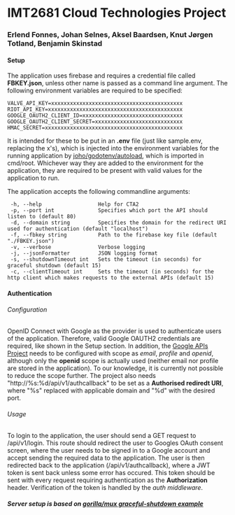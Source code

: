 # IMT2681 Cloud Technologies Project

### Erlend Fonnes, Johan Selnes, Aksel Baardsen, Knut Jørgen Totland, Benjamin Skinstad


#### Setup
The application uses firebase and requires a credential file called **FBKEY.json**, unless other name is passed as a command line argument.
The following environment variables are required to be specified:

```
VALVE_API_KEY=xxxxxxxxxxxxxxxxxxxxxxxxxxxxxxxxxxxxxxxxxx
RIOT_API_KEY=xxxxxxxxxxxxxxxxxxxxxxxxxxxxxxxxxxxxxxxxxxx
GOOGLE_OAUTH2_CLIENT_ID=xxxxxxxxxxxxxxxxxxxxxxxxxxxxxxxx
GOOGLE_OAUTH2_CLIENT_SECRET=xxxxxxxxxxxxxxxxxxxxxxxxxxxx
HMAC_SECRET=xxxxxxxxxxxxxxxxxxxxxxxxxxxxxxxxxxxxxxxxxxxx
```

It is intended for these to be put in an **.env** file (just like sample.env, replacing the x's), which is injected into the environment variables for the running application by [joho/godotenv/autoload](https://github.com/joho/godotenv), which is imported in cmd/root. Whichever way they are added to the environment for the application, they are required to be present with valid values for the application to run.


The application accepts the following commandline arguments:
```
 -h, --help                  Help for CTA2
 -p, --port int              Specifies which port the API should listen to (default 80)
 -d, --domain string         Specifies the domain for the redirect URI used for authentication (default "localhost")
 -f, --fbkey string          Path to the firebase key file (default "./FBKEY.json")
 -v, --verbose               Verbose logging
 -j, --jsonFormatter         JSON logging format
 -s, --shutdownTimeout int   Sets the timeout (in seconds) for graceful shutdown (default 15)
 -c, --clientTimeout int     Sets the timeout (in seconds) for the http client which makes requests to the external APIs (default 15)
```

#### Authentication
###### Configuration
OpenID Connect with Google as the provider is used to authenticate users of the application. Therefore, valid Google OAUTH2 credentials are required, like shown in the Setup section. In addition, the [Google APIs Project](https://console.developers.google.com/) needs to be configured with scope as *email*, *profile* and *openid*, although only the **openid** scope is actually used (neither email nor profile are stored in the application). To our knowledge, it is currently not possible to reduce the scope further. The project also needs "http://%s:%d/api/v1/authcallback" to be set as a **Authorised rediredt URI**, where "%s" replaced with applicable domain and "%d" with the desired port.


###### Usage
To login to the application, the user should send a GET request to /api/v1/login. This route should redirect the user to Googles OAuth consent screen, where the user needs to be signed in to a Google account and accept sending the required data to the application. The user is then redirected back to the application (/api/v1/authcallback), where a JWT token is sent back unless some error has occured. This token should be sent with every request requiring authentication as the **Authorization** header. Verification of the token is handled by the *auth middleware*.


##### Server setup is based on [gorilla/mux graceful-shutdown example](https://github.com/gorilla/mux#graceful-shutdown)